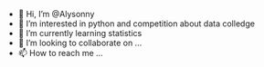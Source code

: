 - 👋 Hi, I’m @Alysonny
- 👀 I’m interested in python and competition about data colledge
- 🌱 I’m currently learning statistics
- 💞️ I’m looking to collaborate on ...
- 📫 How to reach me ...

<!---
Alysonny/Alysonny is a ✨ special ✨ repository because its `README.md` (this file) appears on your GitHub profile.
You can click the Preview link to take a look at your changes.
--->

